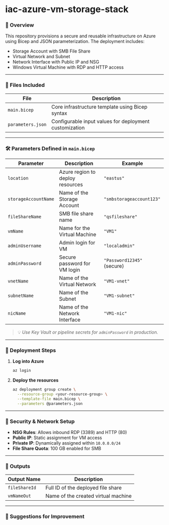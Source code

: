 # iac-azure-vm-storage-stack

### 🧭 Overview

This repository provisions a secure and reusable infrastructure on Azure using Bicep and JSON parameterization. The deployment includes:

- Storage Account with SMB File Share  
- Virtual Network and Subnet  
- Network Interface with Public IP and NSG  
- Windows Virtual Machine with RDP and HTTP access

---

### 📂 Files Included

| File                  | Description                                             |
|-----------------------|---------------------------------------------------------|
| `main.bicep`          | Core infrastructure template using Bicep syntax         |
| `parameters.json`     | Configurable input values for deployment customization  |

---

### 🛠 Parameters Defined in `main.bicep`

| Parameter           | Description                                  | Example                        |
|---------------------|----------------------------------------------|--------------------------------|
| `location`          | Azure region to deploy resources             | `"eastus"`                     |
| `storageAccountName`| Name of the Storage Account                  | `"smbstorageaccount123"`       |
| `fileShareName`     | SMB file share name                          | `"qsfileshare"`                |
| `vmName`            | Name for the Virtual Machine                 | `"VM1"`                        |
| `adminUsername`     | Admin login for VM                           | `"localadmin"`                 |
| `adminPassword`     | Secure password for VM login                 | `"Password12345"` (secure)     |
| `vnetName`          | Name of the Virtual Network                  | `"VM1-vnet"`                   |
| `subnetName`        | Name of the Subnet                           | `"VM1-subnet"`                 |
| `nicName`           | Name of the Network Interface                | `"VM1-nic"`                    |

> 💡 _Use Key Vault or pipeline secrets for `adminPassword` in production._

---

### 🚀 Deployment Steps

1. **Log into Azure**
   ```bash
   az login
   ```

2. **Deploy the resources**
   ```bash
   az deployment group create \
     --resource-group <your-resource-group> \
     --template-file main.bicep \
     --parameters @parameters.json
   ```

---

### 🔐 Security & Network Setup

- **NSG Rules**: Allows inbound RDP (3389) and HTTP (80)
- **Public IP**: Static assignment for VM access
- **Private IP**: Dynamically assigned within `10.0.0.0/24`
- **File Share Quota**: 100 GB enabled for SMB

---

### 📌 Outputs

| Output Name     | Description                        |
|------------------|------------------------------------|
| `fileShareId`    | Full ID of the deployed file share |
| `vmNameOut`      | Name of the created virtual machine|

---

### 🧱 Suggestions for Improvement
